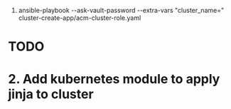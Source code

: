 1. ansible-playbook --ask-vault-password --extra-vars "cluster_name=<name>" cluster-create-app/acm-cluster-role.yaml 
# TODO
# 2. Add kubernetes module to apply jinja to cluster 
